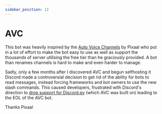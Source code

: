 ```yaml
---
sidebar_position: 12
---
```


# AVC

This bot was heavily inspired by the [Auto Voice Channels](https://wiki.dotsbots.com/) by Pixaal who put in a lot of effort to make the bot easy to use as well as support the thousands of server utilising the free tier than he graciously provided. A bot than renames channels is hard to make and even harder to manage.

Sadly, only a few months after I discovered AVC and begun selfhosting it Discord made a controversial decision to get rid of the ability for bots to read messages, instead forcing frameworks and bot owners to use the new slash commands. This caused developers, frustrated with Discord's direction to [drop support for Discord.py](https://gist.github.com/Rapptz/4a2f62751b9600a31a0d3c78100287f1) (which AVC was built on) leading to the EOL of the AVC bot.

Thanks Pixaal
